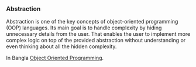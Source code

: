 ### Abstraction

Abstraction is one of the key concepts of object-oriented programming (OOP) languages. Its main goal is to handle complexity by hiding unnecessary details from the user. That enables the user to implement more complex logic on top of the provided abstraction without understanding or even thinking about all the hidden complexity.

In Bangla [Object Oriented Programming](https://canyon-milk-f9f.notion.site/dc07e16a8e1149e38a8a21c47406110d?pvs=4 "অবজেক্ট অরিয়েন্টেড পোগ্রামিং বাংলায়").
